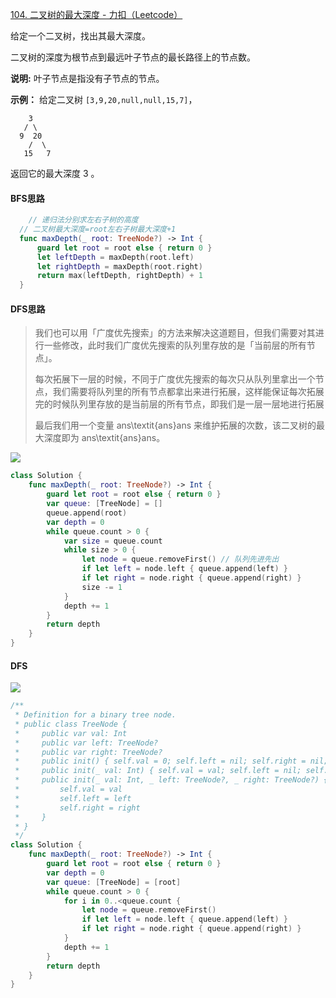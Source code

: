 [104\. 二叉树的最大深度 \- 力扣（Leetcode）](https://leetcode.cn/problems/maximum-depth-of-binary-tree/description/)



给定一个二叉树，找出其最大深度。

二叉树的深度为根节点到最远叶子节点的最长路径上的节点数。

**说明:** 叶子节点是指没有子节点的节点。

**示例：**
给定二叉树 `[3,9,20,null,null,15,7]`，

```
    3
   / \
  9  20
    /  \
   15   7
```

返回它的最大深度 3 。

#### BFS思路

```swift
	// 递归法分别求左右子树的高度
  // 二叉树最大深度=root左右子树最大深度+1
  func maxDepth(_ root: TreeNode?) -> Int {
      guard let root = root else { return 0 }
      let leftDepth = maxDepth(root.left)
      let rightDepth = maxDepth(root.right)
      return max(leftDepth, rightDepth) + 1
  }
```



#### DFS思路

> 我们也可以用「广度优先搜索」的方法来解决这道题目，但我们需要对其进行一些修改，此时我们广度优先搜索的队列里存放的是「当前层的所有节点」。
>
> 每次拓展下一层的时候，不同于广度优先搜索的每次只从队列里拿出一个节点，我们需要将队列里的所有节点都拿出来进行拓展，这样能保证每次拓展完的时候队列里存放的是当前层的所有节点，即我们是一层一层地进行拓展
>
> 最后我们用一个变量 ans\textit{ans}ans 来维护拓展的次数，该二叉树的最大深度即为 ans\textit{ans}ans。


![](https://tva1.sinaimg.cn/large/008vxvgGgy1h82a905w11j317i0de75a.jpg)

```swift
class Solution {
    func maxDepth(_ root: TreeNode?) -> Int {
        guard let root = root else { return 0 }
        var queue: [TreeNode] = []
        queue.append(root)
        var depth = 0
        while queue.count > 0 {
            var size = queue.count 
            while size > 0 {
                let node = queue.removeFirst() // 队列先进先出
                if let left = node.left { queue.append(left) }
                if let right = node.right { queue.append(right) }
                size -= 1
            }
            depth += 1
        }
        return depth
    }
}
```



#### DFS

![](https://tva1.sinaimg.cn/large/008vxvgGgy1h82a7vhe8xj318u0f6wfj.jpg)

```swift
/**
 * Definition for a binary tree node.
 * public class TreeNode {
 *     public var val: Int
 *     public var left: TreeNode?
 *     public var right: TreeNode?
 *     public init() { self.val = 0; self.left = nil; self.right = nil; }
 *     public init(_ val: Int) { self.val = val; self.left = nil; self.right = nil; }
 *     public init(_ val: Int, _ left: TreeNode?, _ right: TreeNode?) {
 *         self.val = val
 *         self.left = left
 *         self.right = right
 *     }
 * }
 */
class Solution {
    func maxDepth(_ root: TreeNode?) -> Int {
        guard let root = root else { return 0 }        
        var depth = 0
        var queue: [TreeNode] = [root]
        while queue.count > 0 {
            for i in 0..<queue.count {
                let node = queue.removeFirst()
                if let left = node.left { queue.append(left) }
                if let right = node.right { queue.append(right) }
            }
            depth += 1
        }
        return depth
    }
}
```





